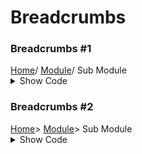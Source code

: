 # Breadcrumbs


### Breadcrumbs #1
<div class="flex justify-center w-full py-16">
  <div class="bg-gray-100 px-4 py-2 rounded">
    <a href="" class="px-2">Home</a>/
    <a href="" class="px-2">Module</a>/
    <span class="px-2 text-gray-600">Sub Module</span>
  </div>
</div>

<details class="border border-gray-300 rounded-md px-4">
  <summary class="text-center font-bold cursor-pointer focus:outline-none py-2">Show Code</summary>

  ```html
  <div class="bg-gray-100 px-4 py-2 rounded">
    <a href="" class="px-2">Home</a>/
    <a href="" class="px-2">Module</a>/
    <span class="px-2 text-gray-600">Sub Module</span>
  </div>
  ```
</details>

### Breadcrumbs #2
<div class="flex justify-center w-full py-16">
  <div class="bg-gray-100 px-4 py-2 rounded">
    <a href="" class="px-2">Home</a>&gt;
    <a href="" class="px-2">Module</a>&gt;
    <span class="px-2 text-gray-600">Sub Module</span>
  </div>
</div>

<details class="border border-gray-300 rounded-md px-4">
  <summary class="text-center font-bold cursor-pointer focus:outline-none py-2">Show Code</summary>

  ```html
  <div class="bg-gray-100 px-4 py-2 rounded">
    <a href="" class="px-2">Home</a>&gt;
    <a href="" class="px-2">Module</a>&gt;
    <span class="px-2 text-gray-600">Sub Module</span>
  </div>
  ```
</details>